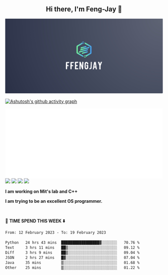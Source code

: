 <h2 align="center"> Hi there, I'm Feng-Jay 👋 </h2>  

![](https://github.com/Feng-Jay/DataStruct/blob/master/Image/1.png)  

[![Ashutosh's github activity graph](https://activity-graph.herokuapp.com/graph?username=Feng-Jay&theme=github)](https://github.com/ashutosh00710/github-readme-activity-graph)



<img src='/metrics.plugin.achievements.compact.svg' align='right' />

![](https://visitor-badge.glitch.me/badge?page_id=Feng-Jay.readme)
![](https://img.shields.io/badge/Concentrate-Cpp-blue)
![](https://img.shields.io/badge/Rust-primer-orange)
![](https://img.shields.io/badge/Target-OS-9cf)  

<p align="left"><b>
I am working on Mit's lab and C++

I am trying to be an excellent OS programmer. 
</b></p>
<!-- ![Achievement]() -->

<!-- <img align="right" src="https://github-readme-stats.vercel.app/api?username=Feng-Jay&show_icons=true&icon_color=CE1D2D&text_color=718096&bg_color=ffffff&hide_title=true" /> -->
<!-- ![Calendar]() -->
<!-- <img src='/metrics.plugin.isocalendar.fullyear.svg' align='center' />   -->
<!-- 
<img src='metrics.plugin.stargazers.svg' align='right' width='200' height='200'> -->

&emsp;

<!-- ![Metrics](/github-metrics.svg) -->

📘 **TIME SPEND THIS WEEK ⬇️**
<!--START_SECTION:waka-->

```text
From: 12 February 2023 - To: 19 February 2023

Python   24 hrs 43 mins  █████████████████▓░░░░░░░   70.76 %
Text     3 hrs 11 mins   ██▒░░░░░░░░░░░░░░░░░░░░░░   09.12 %
Diff     3 hrs 9 mins    ██▒░░░░░░░░░░░░░░░░░░░░░░   09.04 %
JSON     2 hrs 27 mins   █▓░░░░░░░░░░░░░░░░░░░░░░░   07.04 %
Java     35 mins         ▒░░░░░░░░░░░░░░░░░░░░░░░░   01.68 %
Other    25 mins         ▒░░░░░░░░░░░░░░░░░░░░░░░░   01.22 %
```

<!--END_SECTION:waka-->
